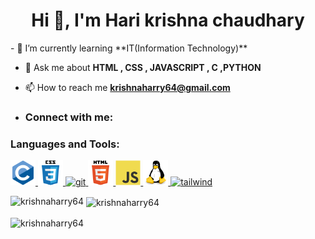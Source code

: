 <h1 align="center">Hi 👋, I'm Hari krishna chaudhary</h1>
- 🌱 I’m currently learning **IT(Information Technology)**

- 💬 Ask me about **HTML , CSS , JAVASCRIPT , C ,PYTHON**

- 📫 How to reach me **krishnaharry64@gmail.com**
- <h3 align="left">Connect with me:</h3>
<img src="https://www.thisiscolossal.com/wp-content/uploads/2018/04/agif1opt.gif" width="575px" align="right" alt="">
<p align="left">
</p>
<h3 align="left">Languages and Tools:</h3>
<p align="left"> <a href="https://www.cprogramming.com/" target="_blank" rel="noreferrer"> <img src="https://raw.githubusercontent.com/devicons/devicon/master/icons/c/c-original.svg" alt="c" width="40" height="40"/> </a> <a href="https://www.w3schools.com/css/" target="_blank" rel="noreferrer"> <img src="https://raw.githubusercontent.com/devicons/devicon/master/icons/css3/css3-original-wordmark.svg" alt="css3" width="40" height="40"/> </a> <a href="https://git-scm.com/" target="_blank" rel="noreferrer"> <img src="https://www.vectorlogo.zone/logos/git-scm/git-scm-icon.svg" alt="git" width="40" height="40"/> </a> <a href="https://www.w3.org/html/" target="_blank" rel="noreferrer"> <img src="https://raw.githubusercontent.com/devicons/devicon/master/icons/html5/html5-original-wordmark.svg" alt="html5" width="40" height="40"/> </a> <a href="https://developer.mozilla.org/en-US/docs/Web/JavaScript" target="_blank" rel="noreferrer"> <img src="https://raw.githubusercontent.com/devicons/devicon/master/icons/javascript/javascript-original.svg" alt="javascript" width="40" height="40"/> </a> <a href="https://www.linux.org/" target="_blank" rel="noreferrer"> <img src="https://raw.githubusercontent.com/devicons/devicon/master/icons/linux/linux-original.svg" alt="linux" width="40" height="40"/> </a> <a href="https://tailwindcss.com/" target="_blank" rel="noreferrer"> <img src="https://www.vectorlogo.zone/logos/tailwindcss/tailwindcss-icon.svg" alt="tailwind" width="40" height="40"/> </a> </p>

<p><img align="left" src="https://github-readme-stats.vercel.app/api/top-langs?username=krishnaharry64&show_icons=true&locale=en&layout=compact" alt="krishnaharry64" /></p>

<p>&nbsp;<img align="center" src="https://github-readme-stats.vercel.app/api?username=krishnaharry64&show_icons=true&locale=en" alt="krishnaharry64" /></p>

<p><img align="center" src="https://github-readme-streak-stats.herokuapp.com/?user=krishnaharry64&" alt="krishnaharry64" /></p>
